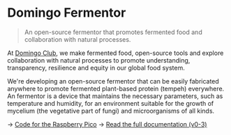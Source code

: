 # Domingo Fermentor

> An open-source fermentor that promotes fermented food and collaboration with natural processes.
 
At [Domingo Club](https://domingoclub.com/), we make fermented food, open-source tools and explore collaboration with natural processes to promote understanding, transparency, resilience and equity in our global food system.

We're developing an open-source fermentor that can be easily fabricated anywhere to promote fermented plant-based protein (tempeh) everywhere. An fermentor is a device that maintains the necessary parameters, such as temperature and humidity, for an environment suitable for the growth of mycelium (the vegetative part of fungi) and microorganisms of all kinds.

→ [Code for the Raspberry Pico](https://github.com/domingoclub/incubator-code)
→ [Read the full documentation (v0-3)](http://domingoclub.com/fermentor-v0-3.html)
